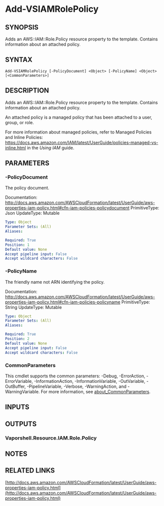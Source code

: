 # Add-VSIAMRolePolicy

## SYNOPSIS
Adds an AWS::IAM::Role.Policy resource property to the template.
Contains information about an attached policy.

## SYNTAX

```
Add-VSIAMRolePolicy [-PolicyDocument] <Object> [-PolicyName] <Object> [<CommonParameters>]
```

## DESCRIPTION
Adds an AWS::IAM::Role.Policy resource property to the template.
Contains information about an attached policy.

An attached policy is a managed policy that has been attached to a user, group, or role.

For more information about managed policies, refer to Managed Policies and Inline Policies: https://docs.aws.amazon.com/IAM/latest/UserGuide/policies-managed-vs-inline.html in the *Using IAM* guide.

## PARAMETERS

### -PolicyDocument
The policy document.

Documentation: http://docs.aws.amazon.com/AWSCloudFormation/latest/UserGuide/aws-properties-iam-policy.html#cfn-iam-policies-policydocument
PrimitiveType: Json
UpdateType: Mutable

```yaml
Type: Object
Parameter Sets: (All)
Aliases:

Required: True
Position: 1
Default value: None
Accept pipeline input: False
Accept wildcard characters: False
```

### -PolicyName
The friendly name not ARN identifying the policy.

Documentation: http://docs.aws.amazon.com/AWSCloudFormation/latest/UserGuide/aws-properties-iam-policy.html#cfn-iam-policies-policyname
PrimitiveType: String
UpdateType: Mutable

```yaml
Type: Object
Parameter Sets: (All)
Aliases:

Required: True
Position: 2
Default value: None
Accept pipeline input: False
Accept wildcard characters: False
```

### CommonParameters
This cmdlet supports the common parameters: -Debug, -ErrorAction, -ErrorVariable, -InformationAction, -InformationVariable, -OutVariable, -OutBuffer, -PipelineVariable, -Verbose, -WarningAction, and -WarningVariable. For more information, see [about_CommonParameters](http://go.microsoft.com/fwlink/?LinkID=113216).

## INPUTS

## OUTPUTS

### Vaporshell.Resource.IAM.Role.Policy
## NOTES

## RELATED LINKS

[http://docs.aws.amazon.com/AWSCloudFormation/latest/UserGuide/aws-properties-iam-policy.html](http://docs.aws.amazon.com/AWSCloudFormation/latest/UserGuide/aws-properties-iam-policy.html)

